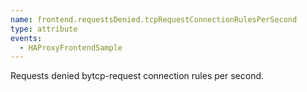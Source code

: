 ```yaml
---
name: frontend.requestsDenied.tcpRequestConnectionRulesPerSecond
type: attribute
events:
  - HAProxyFrontendSample
---
```


Requests denied bytcp-request connection rules per second.